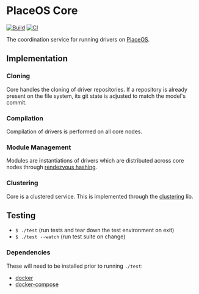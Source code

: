 # PlaceOS Core

[![Build](https://github.com/PlaceOS/core/actions/workflows/build.yml/badge.svg)](https://github.com/PlaceOS/core/actions/workflows/build.yml)
[![CI](https://github.com/PlaceOS/core/actions/workflows/ci.yml/badge.svg)](https://github.com/PlaceOS/core/actions/workflows/ci.yml)

The coordination service for running drivers on [PlaceOS](https://place.technology).

## Implementation

### Cloning

Core handles the cloning of driver repositories.
If a repository is already present on the file system, its git state is adjusted to match the model's commit.

### Compilation

Compilation of drivers is performed on all core nodes.

### Module Management

Modules are instantiations of drivers which are distributed across core nodes through [rendezvous hashing](https://github.com/aca-labs/hound-dog).

### Clustering

Core is a clustered service. This is implemented through the [clustering](https://github.com/aca-labs/clustering) lib.

## Testing

- `$ ./test` (run tests and tear down the test environment on exit)
- `$ ./test --watch` (run test suite on change)

### Dependencies

These will need to be installed prior to running `./test`:

- [docker](https://www.docker.com/)
- [docker-compose](https://github.com/docker/compose)
